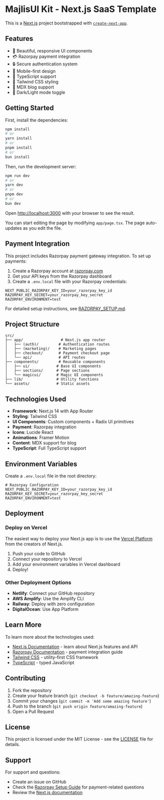 # MajlisUI Kit - Next.js SaaS Template

This is a [Next.js](https://nextjs.org/) project bootstrapped with [`create-next-app`](https://github.com/vercel/next.js/tree/canary/packages/create-next-app).

## Features

- 🎨 Beautiful, responsive UI components
- 💳 Razorpay payment integration
- 🔒 Secure authentication system
- 📱 Mobile-first design
- 🎯 TypeScript support
- 🎨 Tailwind CSS styling
- 📝 MDX blog support
- 🌙 Dark/Light mode toggle

## Getting Started

First, install the dependencies:

```bash
npm install
# or
yarn install
# or
pnpm install
# or
bun install
```

Then, run the development server:

```bash
npm run dev
# or
yarn dev
# or
pnpm dev
# or
bun dev
```

Open [http://localhost:3000](http://localhost:3000) with your browser to see the result.

You can start editing the page by modifying `app/page.tsx`. The page auto-updates as you edit the file.

## Payment Integration

This project includes Razorpay payment gateway integration. To set up payments:

1. Create a Razorpay account at [razorpay.com](https://razorpay.com/)
2. Get your API keys from the Razorpay dashboard
3. Create a `.env.local` file with your Razorpay credentials:

```env
NEXT_PUBLIC_RAZORPAY_KEY_ID=your_razorpay_key_id
RAZORPAY_KEY_SECRET=your_razorpay_key_secret
RAZORPAY_ENVIRONMENT=test
```

For detailed setup instructions, see [RAZORPAY_SETUP.md](./RAZORPAY_SETUP.md).

## Project Structure

```
src/
├── app/                 # Next.js app router
│   ├── (auth)/         # Authentication routes
│   ├── (marketing)/    # Marketing pages
│   ├── checkout/       # Payment checkout page
│   └── api/            # API routes
├── components/         # Reusable components
│   ├── ui/            # Base UI components
│   ├── sections/      # Page sections
│   └── magicui/       # Magic UI components
├── lib/               # Utility functions
└── assets/            # Static assets
```

## Technologies Used

- **Framework**: Next.js 14 with App Router
- **Styling**: Tailwind CSS
- **UI Components**: Custom components + Radix UI primitives
- **Payment**: Razorpay integration
- **Icons**: Lucide React
- **Animations**: Framer Motion
- **Content**: MDX support for blog
- **TypeScript**: Full TypeScript support

## Environment Variables

Create a `.env.local` file in the root directory:

```env
# Razorpay Configuration
NEXT_PUBLIC_RAZORPAY_KEY_ID=your_razorpay_key_id
RAZORPAY_KEY_SECRET=your_razorpay_key_secret
RAZORPAY_ENVIRONMENT=test
```

## Deployment

### Deploy on Vercel

The easiest way to deploy your Next.js app is to use the [Vercel Platform](https://vercel.com/new?utm_medium=default-template&filter=next.js&utm_source=create-next-app&utm_campaign=create-next-app-readme) from the creators of Next.js.

1. Push your code to GitHub
2. Connect your repository to Vercel
3. Add your environment variables in Vercel dashboard
4. Deploy!

### Other Deployment Options

- **Netlify**: Connect your GitHub repository
- **AWS Amplify**: Use the Amplify CLI
- **Railway**: Deploy with zero configuration
- **DigitalOcean**: Use App Platform

## Learn More

To learn more about the technologies used:

- [Next.js Documentation](https://nextjs.org/docs) - learn about Next.js features and API
- [Razorpay Documentation](https://razorpay.com/docs/) - payment integration guide
- [Tailwind CSS](https://tailwindcss.com/docs) - utility-first CSS framework
- [TypeScript](https://www.typescriptlang.org/docs/) - typed JavaScript

## Contributing

1. Fork the repository
2. Create your feature branch (`git checkout -b feature/amazing-feature`)
3. Commit your changes (`git commit -m 'Add some amazing feature'`)
4. Push to the branch (`git push origin feature/amazing-feature`)
5. Open a Pull Request

## License

This project is licensed under the MIT License - see the [LICENSE](LICENSE) file for details.

## Support

For support and questions:
- Create an issue on GitHub
- Check the [Razorpay Setup Guide](./RAZORPAY_SETUP.md) for payment-related questions
- Review the [Next.js documentation](https://nextjs.org/docs)
